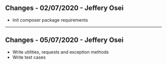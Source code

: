## Changes - 02/07/2020 - Jeffery Osei
* Init composer package requirements

-----------

## Changes - 05/07/2020 - Jeffery Osei
* Write utilities, requests and exception methods
* Write test cases